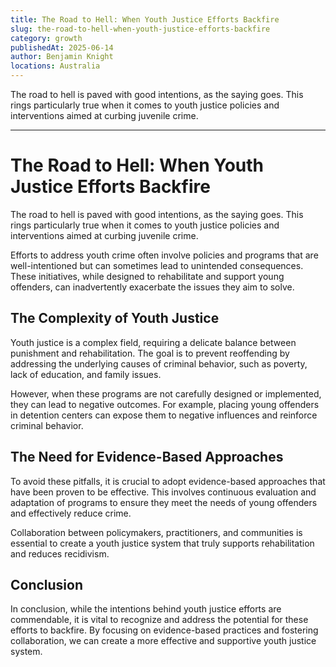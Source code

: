 ```yaml
---
title: The Road to Hell: When Youth Justice Efforts Backfire
slug: the-road-to-hell-when-youth-justice-efforts-backfire
category: growth
publishedAt: 2025-06-14
author: Benjamin Knight
locations: Australia
---
```


The road to hell is paved with good intentions, as the saying goes. This rings particularly true when it comes to youth justice policies and interventions aimed at curbing juvenile crime.

---

# The Road to Hell: When Youth Justice Efforts Backfire

The road to hell is paved with good intentions, as the saying goes. This rings particularly true when it comes to youth justice policies and interventions aimed at curbing juvenile crime.

Efforts to address youth crime often involve policies and programs that are well-intentioned but can sometimes lead to unintended consequences. These initiatives, while designed to rehabilitate and support young offenders, can inadvertently exacerbate the issues they aim to solve.

## The Complexity of Youth Justice

Youth justice is a complex field, requiring a delicate balance between punishment and rehabilitation. The goal is to prevent reoffending by addressing the underlying causes of criminal behavior, such as poverty, lack of education, and family issues.

However, when these programs are not carefully designed or implemented, they can lead to negative outcomes. For example, placing young offenders in detention centers can expose them to negative influences and reinforce criminal behavior.

## The Need for Evidence-Based Approaches

To avoid these pitfalls, it is crucial to adopt evidence-based approaches that have been proven to be effective. This involves continuous evaluation and adaptation of programs to ensure they meet the needs of young offenders and effectively reduce crime.

Collaboration between policymakers, practitioners, and communities is essential to create a youth justice system that truly supports rehabilitation and reduces recidivism.

## Conclusion

In conclusion, while the intentions behind youth justice efforts are commendable, it is vital to recognize and address the potential for these efforts to backfire. By focusing on evidence-based practices and fostering collaboration, we can create a more effective and supportive youth justice system.